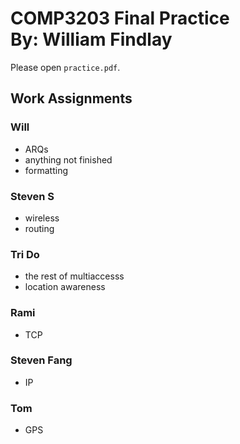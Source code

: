 # COMP3203 Final Practice<br>By: William Findlay

Please open `practice.pdf`.

## Work Assignments

### Will

- ARQs
- anything not finished
- formatting

### Steven S

- wireless
- routing

### Tri Do

- the rest of multiaccesss
- location awareness

### Rami

- TCP

### Steven Fang

- IP

### Tom

- GPS
